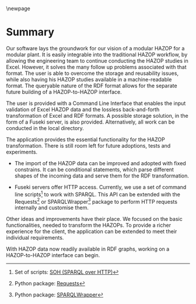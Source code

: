 \newpage

# Summary

Our software lays the groundwork for our vision of a modular HAZOP for a modular plant. It is easily integrable into the traditional HAZOP workflow, by allowing the engineering team to continue conducting the HAZOP studies in Excel. However, it solves the many follow up problems associated with that format. The user is able to overcome the storage and reusability issues, while also having his HAZOP studies available in a machine-readable format. The queryable nature of the RDF format allows for the separate future building of a HAZOP-to-HAZOP interface.

The user is provided with a Command Line Interface that enables the input validation of Excel HAZOP data and the lossless back-and-forth transformation of Excel and RDF formats.
A possible storage solution, in the form of a Fuseki server, is also provided. Alternatively, all work can be conducted in the local directory.

The application provides the essential functionality for the HAZOP transformation. There is still room left for future adoptions, tests and experiments.

-   The import of the HAZOP data can be improved and adopted with fixed constrains. It can be conditional statements, which parse different shapes of the incoming data and serve them for the RDF transformation.

-   Fuseki servers offer HTTP access. Currently, we use a set of command line scripts[^SOH] to work with SPARQL. This API can be extended with the Requests[^Requests] or SPARQLWrapper[^SPARQLWrapper] package to perform HTTP requests internally and customise them.

Other ideas and improvements have their place. We focused on the basic functionalities, needed to transform the HAZOPs. To provide a richer experience for the client, the application can be extended to meet their individual requirements.

With HAZOP data now readily available in RDF graphs, working on a HAZOP-to-HAZOP interface can begin.

[^SOH]: Set of scripts: [SOH (SPARQL over HTTP)](https://jena.apache.org/documentation/fuseki2/soh.html)
[^Requests]: Python package: [Requests](https://docs.python-requests.org/en/master/)
[^SPARQLWrapper]: Python package: [SPARQLWrapper](https://rdflib.dev/sparqlwrapper/)
